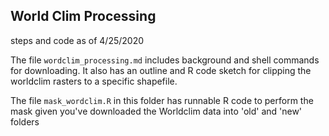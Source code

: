 ## World Clim Processing 
steps and code as of 4/25/2020


The file ```wordclim_processing.md``` includes background and shell commands for downloading.  It also has an outline and R code sketch for clipping the worldclim rasters to a specific shapefile. 

The file ```mask_wordclim.R``` in this folder has runnable R code to perform the mask given you've downloaded the Worldclim data into 'old' and 'new' folders



